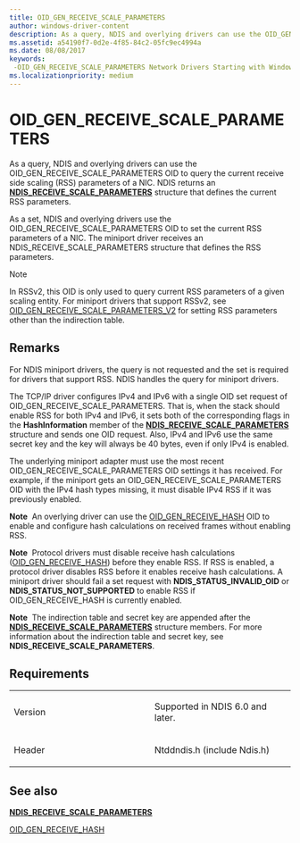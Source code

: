 ```yaml
---
title: OID_GEN_RECEIVE_SCALE_PARAMETERS
author: windows-driver-content
description: As a query, NDIS and overlying drivers can use the OID_GEN_RECEIVE_SCALE_PARAMETERS OID to query the current receive side scaling (RSS) parameters of a NIC.
ms.assetid: a54190f7-0d2e-4f85-84c2-05fc9ec4994a
ms.date: 08/08/2017
keywords: 
 -OID_GEN_RECEIVE_SCALE_PARAMETERS Network Drivers Starting with Windows Vista
ms.localizationpriority: medium
---
```


# OID\_GEN\_RECEIVE\_SCALE\_PARAMETERS


As a query, NDIS and overlying drivers can use the OID\_GEN\_RECEIVE\_SCALE\_PARAMETERS OID to query the current receive side scaling (RSS) parameters of a NIC. NDIS returns an [**NDIS\_RECEIVE\_SCALE\_PARAMETERS**](https://msdn.microsoft.com/library/windows/hardware/ff567228) structure that defines the current RSS parameters.

As a set, NDIS and overlying drivers use the OID\_GEN\_RECEIVE\_SCALE\_PARAMETERS OID to set the current RSS parameters of a NIC. The miniport driver receives an NDIS\_RECEIVE\_SCALE\_PARAMETERS structure that defines the RSS parameters.

> [!NOTE]
> In RSSv2, this OID is only used to query current RSS parameters of a given scaling entity. For miniport drivers that support RSSv2, see [OID_GEN_RECEIVE_SCALE_PARAMETERS_V2](oid-gen-receive-scale-parameters-v2.md) for setting RSS parameters other than the indirection table.

Remarks
-------

For NDIS miniport drivers, the query is not requested and the set is required for drivers that support RSS. NDIS handles the query for miniport drivers.

The TCP/IP driver configures IPv4 and IPv6 with a single OID set request of OID\_GEN\_RECEIVE\_SCALE\_PARAMETERS. That is, when the stack should enable RSS for both IPv4 and IPv6, it sets both of the corresponding flags in the **HashInformation** member of the [**NDIS\_RECEIVE\_SCALE\_PARAMETERS**](https://msdn.microsoft.com/library/windows/hardware/ff567228) structure and sends one OID request. Also, IPv4 and IPv6 use the same secret key and the key will always be 40 bytes, even if only IPv4 is enabled.

The underlying miniport adapter must use the most recent OID\_GEN\_RECEIVE\_SCALE\_PARAMETERS OID settings it has received. For example, if the miniport gets an OID\_GEN\_RECEIVE\_SCALE\_PARAMETERS OID with the IPv4 hash types missing, it must disable IPv4 RSS if it was previously enabled.

**Note**  An overlying driver can use the [OID\_GEN\_RECEIVE\_HASH](oid-gen-receive-hash.md) OID to enable and configure hash calculations on received frames without enabling RSS.

 

**Note**  Protocol drivers must disable receive hash calculations ([OID\_GEN\_RECEIVE\_HASH](oid-gen-receive-hash.md)) before they enable RSS. If RSS is enabled, a protocol driver disables RSS before it enables receive hash calculations. A miniport driver should fail a set request with **NDIS\_STATUS\_INVALID\_OID** or **NDIS\_STATUS\_NOT\_SUPPORTED** to enable RSS if OID\_GEN\_RECEIVE\_HASH is currently enabled.

 

**Note**  The indirection table and secret key are appended after the [**NDIS\_RECEIVE\_SCALE\_PARAMETERS**](https://msdn.microsoft.com/library/windows/hardware/ff567228) structure members. For more information about the indirection table and secret key, see **NDIS\_RECEIVE\_SCALE\_PARAMETERS**.

 

Requirements
------------

<table>
<colgroup>
<col width="50%" />
<col width="50%" />
</colgroup>
<tbody>
<tr class="odd">
<td><p>Version</p></td>
<td><p>Supported in NDIS 6.0 and later.</p></td>
</tr>
<tr class="even">
<td><p>Header</p></td>
<td>Ntddndis.h (include Ndis.h)</td>
</tr>
</tbody>
</table>

## See also


[**NDIS\_RECEIVE\_SCALE\_PARAMETERS**](https://msdn.microsoft.com/library/windows/hardware/ff567228)

[OID\_GEN\_RECEIVE\_HASH](oid-gen-receive-hash.md)

 

 




